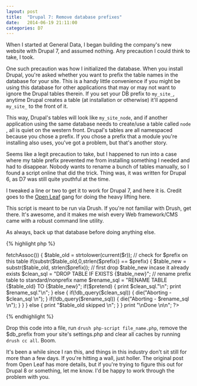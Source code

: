 ```yaml
---
layout: post
title:  "Drupal 7: Remove database prefixes"
date:   2014-06-19 21:11:00
categories: D7
---
```


When I started at General Data, I began building the company's new website with Drupal 7, and assumed nothing. Any precaution I could think to take, I took.

One such precaution was how I initialized the database. When you install Drupal, you're asked whether you want to prefix the table names in the database for your site. This is a handy little convenience if you might be using this database for other applications that may or may not want to ignore the Drupal tables therein. If you set your DB prefix to `my_site_`, anytime Drupal creates a table (at installation or otherwise) it'll append `my_site_` to the front of it.

This way, Drupal's tables will look like `my_site_node`, and if another application using the same database needs to create/use a table called `node	`, all is quiet on the western front. Drupal's tables are all namespaced because you chose a prefix. If you chose a prefix that a module you're installing also uses, you've got a problem, but that's another story.

Seems like a legit precaution to take, but I happened to run into a case where my table prefix prevented me from installing something I needed and had to disappear. Nobody wants to rename a bunch of tables manually, so I found a script online that did the trick. Thing was, it was written for Drupal 6, as D7 was still quite youthful at the time.

I tweaked a line or two to get it to work for Drupal 7, and here it is. Credit goes to the [Open Leaf][openleaf] gang for doing the heavy lifting here.

This script is meant to be run via Drush. If you're not familiar with Drush, get there. It's awesome, and it makes me wish every Web framework/CMS came with a robust command line utility.

As always, back up that database before doing anything else.

{% highlight php %}
<?php
  
// current table prefix to be removed
$prefix = "drp";
// echo generated statements rather than run them
$pretend = FALSE;

$table_list = db_query("SHOW TABLES");
$prefix = strtolower($prefix);

//while ($r = db_fetch_array($table_list)) {
while ($r = $table_list->fetchAssoc()) {
  $table_old = strtolower(current($r));
  // check for $prefix on this table
  if(substr($table_old,0,strlen($prefix)) == $prefix) {
    $table_new = substr($table_old, strlen($prefix));
    // first drop $table_new incase it already exists
    $clean_sql = "DROP TABLE IF EXISTS {$table_new}";
    // rename prefix table to standard/nonprefix name
    $rename_sql = "RENAME TABLE {$table_old} TO {$table_new}";

    if($pretend) {
      print $clean_sql."\n";
      print $rename_sql."\n";
    } else {
      if(!db_query($clean_sql)) {
        die("Aborting - $clean_sql \n");
      }
      if(!db_query($rename_sql)) {
        die("Aborting - $rename_sql \n");
      }
    }
  } else {
    print "$table_old skipped \n";
  }
}

print "\nDone \n\n";
?>
{% endhighlight %}

Drop this code into a file, run `drush php-script file_name.php`, remove the $db_prefix from your site's settings.php and clear all caches by running `drush cc all`. Boom. 

It's been a while since I ran this, and things in this industry don't sit still for more than a few days. If you're hitting a wall, just holler. The original post from Open Leaf has more details, but if you're trying to figure this out for Drupal 8 or something, let me know. I'd be happy to work through the problem with you.

[openleaf]: http://openleafstudios.com/blog/remove-database-prefix-existing-drupal-site